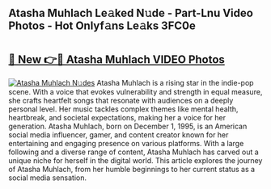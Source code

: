 ## Atasha Muhlach Le𝚊ked N𝚞de - Part-Lnu Video Photos - Hot Onlyf𝚊ns Le𝚊ks 3FC0e

# <h2><a href="http://ab15225.deff.icu/?id=Atasha+Muhlach">🔗 New 👉🔴 Atasha Muhlach VIDEO Photos</a></h2>

[![Atasha Muhlach N𝚞des](https://i.imgur.com/rIISA9y.gif)](http://ab15225.deff.icu/?id=Atasha+Muhlach)
Atasha Muhlach is a rising star in the indie-pop scene. With a voice that evokes vulnerability and strength in equal measure, she crafts heartfelt songs that resonate with audiences on a deeply personal level. Her music tackles complex themes like mental health, heartbreak, and societal expectations, making her a voice for her generation. Atasha Muhlach, born on December 1, 1995, is an American social media influencer, gamer, and content creator known for her entertaining and engaging presence on various platforms. With a large following and a diverse range of content, Atasha Muhlach has carved out a unique niche for herself in the digital world. This article explores the journey of Atasha Muhlach, from her humble beginnings to her current status as a social media sensation.
